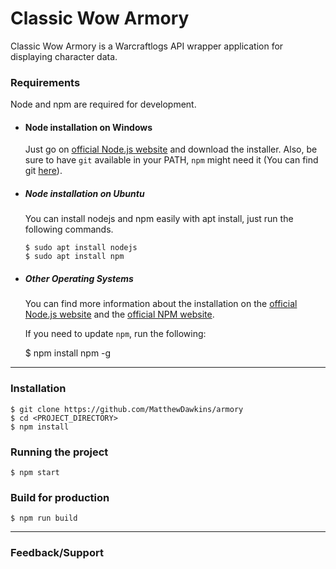 # Classic Wow Armory
Classic Wow Armory is a Warcraftlogs API wrapper application for displaying character data.

### Requirements

Node and npm are required for development.

- #### Node installation on Windows

  Just go on [official Node.js website](https://nodejs.org/) and download the installer.
Also, be sure to have `git` available in your PATH, `npm` might need it (You can find git [here](https://git-scm.com/)).

- ##### Node installation on Ubuntu

  You can install nodejs and npm easily with apt install, just run the following commands.

      $ sudo apt install nodejs
      $ sudo apt install npm

- ##### Other Operating Systems
  You can find more information about the installation on the [official Node.js website](https://nodejs.org/) and the [official NPM website](https://npmjs.org/).
  
  If you need to update `npm`, run the following:

    $ npm install npm -g
    
 ---

### Installation

    $ git clone https://github.com/MatthewDawkins/armory
    $ cd <PROJECT_DIRECTORY>
    $ npm install

### Running the project

    $ npm start

### Build for production

    $ npm run build
    
---

### Feedback/Support


